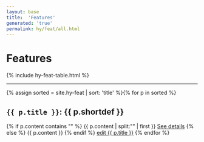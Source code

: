 ```yaml
---
layout: base
title:  'Features'
generated: 'true'
permalink: hy/feat/all.html
---
```


# Features

{% include hy-feat-table.html %}

----------

{% assign sorted = site.hy-feat | sort: 'title' %}{% for p in sorted %}
<a id="al-hy-feat/{{ p.title }}" class="al-dest"/>
<h2><code>{{ p.title }}</code>: {{ p.shortdef }}</h2>
{% if p.content contains "<!--details-->" %}    
{{ p.content | split:"<!--details-->" | first }}
<a href="{{ p.title }}" class="al-doc">See details</a>
{% else %}
{{ p.content }}
{% endif %}
<a href="{{ site.git_edit }}/{% if p.collection %}{{ p.relative_path }}{% else %}{{ p.path }}{% endif %}" target="#">edit {{ p.title }}</a>
{% endfor %}
